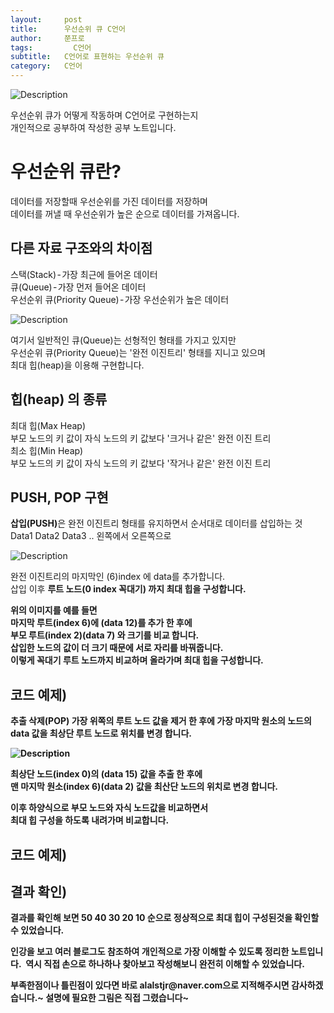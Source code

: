 ```yaml
---
layout:     post
title:      우선순위 큐 C언어
author:     쭌프로
tags: 		  C언어
subtitle:   C언어로 표현하는 우선순위 큐
category:   C언어
---
```

<!-- Start Writing Below in Markdown -->

![Description](https://alalstjr.github.io/promote.github.io/img/c_bg.png)

<p>
  우선순위 큐가 어떻게 작동하며 C언어로 구현하는지 <br/>
  개인적으로 공부하여 작성한 공부 노트입니다.
</p>

# 우선순위 큐란?

<p>
  데이터를 저장할때 우선순위를 가진 데이터를 저장하며 <br/>
  데이터를 꺼낼 때 우선순위가 높은 순으로 데이터를 가져옵니다.
</p>

## 다른 자료 구조와의 차이점

<p>
  스택(Stack) - 가장 최근에 들어온 데이터 <br/>
  큐(Queue) - 가장 먼저 들어온 데이터 <br/>
  우선순위 큐(Priority Queue) - 가장 우선순위가 높은 데이터
</p>

![Description](https://alalstjr.github.io/promote.github.io/img/2019-03-16-1.png)

<p>
  여기서 일반적인 큐(Queue)는 선형적인 형태를 가지고 있지만 <br/>
  우선순위 큐(Priority Queue)는 '완전 이진트리' 형태를 지니고 있으며 <br/>
  최대 힙(heap)을 이용해 구현합니다.
</p>

## 힙(heap) 의 종류

<p>
  최대 힙(Max Heap) <br/>
  부모 노드의 키 값이 자식 노드의 키 값보다 '크거나 같은' 완전 이진 트리 <br/>
  최소 힙(Min Heap) <br/>
  부모 노드의 키 값이 자식 노드의 키 값보다 '작거나 같은' 완전 이진 트리
</p>

## PUSH, POP 구현

<p>
  <b>삽입(PUSH)</b>은 완전 이진트리 형태를 유지하면서 순서대로 데이터를 삽입하는 것 Data1 Data2 Data3 .. 왼쪽에서 오른쪽으로
</p>

![Description](https://alalstjr.github.io/promote.github.io/img/2019-03-16-2.png)

<p>
  완전 이진트리의 마지막인 (6)index 에 data를 추가합니다. <br/>
  삽입 이후 <b>루트 노드(0 index 꼭대기)<b/> 까지 최대 힙을 구성합니다.
</p>
  
<p>
  위의 이미지를 예를 들면 <br/>
  마지막 루트(index 6)에 (data 12)를 추가 한 후에 <br/>
  부모 루트(index 2)(data 7) 와 크기를 비교 합니다. <br/>
  <b>삽입한 노드의 값이 더 크기 때문에 서로 자리를 바꿔줍니다.</b> <br/>
  이렇게 <b>꼭대기 루트 노드까지 비교하며 올라가며 최대 힙을</b> 구성합니다.
</p>

## 코드 예제)
<script src="https://gist.github.com/alalstjr/2239515e091d33fe3e2db59386f299f5.js"></script>

<p>
  <b>추출 삭제(POP)</b> 가장 위쪽의 루트 노드 값을 제거 한 후에 가장 마지막 원소의 노드의 data 값을 최상단 루트 노드로 위치를 변경 합니다.
</p>

![Description](https://alalstjr.github.io/promote.github.io/img/2019-03-16-3.png)

<p>
  최상단 노드(index 0)의 (data 15) 값을 추출 한 후에 <br/>
  맨 마지막 원소(index 6)(data 2) 값을 최산단 노드의 위치로 변경 합니다.
</p>

<p>
  이후 하양식으로 부모 노드와 자식 노드값을 비교하면서 <br/>
  최대 힙 구성을 하도록 내려가며 비교합니다.
</p>

## 코드 예제)

<script src="https://gist.github.com/alalstjr/21a7555d9977a5e73f06e005a20a7db1.js"></script>

## 결과 확인)

<script src="https://gist.github.com/alalstjr/221a4c0e7f77a0013a685259a0a53d63.js"></script>

<p>
  결과를 확인해 보면 50 40 30 20 10 순으로 정상적으로 최대 힙이 구성된것을 확인할 수 있었습니다.
</p>

<p>
  인강을 보고 여러 블로그도 참조하여 개인적으로 가장 이해할 수 있도록 정리한 노트입니다. 
  역시 직접 손으로 하나하나 찾아보고 작성해보니 완전히 이해할 수 있었습니다.
</p>

<p>
  부족한점이나 틀린점이 있다면 바로 alalstjr@naver.com으로 지적해주시면 감사하겠습니다.~
  설명에 필요한 그림은 직접 그렸습니다~
</p>
